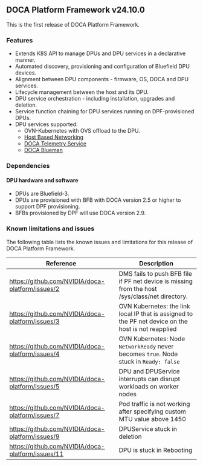 ## DOCA Platform Framework v24.10.0

This is the first release of DOCA Platform Framework.

### Features

- Extends K8S API to manage DPUs and DPU services in a declarative manner.
- Automated discovery, provisioning and configuration of Bluefield DPU devices.
- Alignment between DPU components - firmware, OS, DOCA and DPU services.
- Lifecycle management between the host and its DPU.
- DPU service orchestration - including installation, upgrades and deletion.
- Service function chaining for DPU services running on DPF-provisioned DPUs.
- DPU services supported:
    - OVN-Kubernetes with OVS offload to the DPU.
    - [Host Based Networking](https://docs.nvidia.com/doca/sdk/nvidia+doca+hbn+service+guide/index.html)
    - [DOCA Telemetry Service](https://docs.nvidia.com/doca/sdk/nvidia+doca+telemetry+service+guide/index.html)
    - [DOCA Blueman](https://docs.nvidia.com/doca/sdk/nvidia+doca+blueman+service+guide/index.html)

### Dependencies

#### DPU hardware and software

- DPUs are Bluefield-3.
- DPUs are provisioned with BFB with DOCA version 2.5 or higher to support DPF provisioning.
- BFBs provisioned by DPF will use DOCA version 2.9.

### Known limitations and issues

The following table lists the known issues and limitations for this release of DOCA Platform Framework.

| Reference                                         | Description                                                                                          |
|---------------------------------------------------|------------------------------------------------------------------------------------------------------|
| https://github.com/NVIDIA/doca-platform/issues/2  | DMS fails to push BFB file if PF net device is missing from the host /sys/class/net directory.       |
| https://github.com/NVIDIA/doca-platform/issues/3  | OVN Kubernetes: the link local IP that is assigned to the PF net device on the host is not reapplied |
| https://github.com/NVIDIA/doca-platform/issues/4  | OVN Kubernetes: Node `NetworkReady` never becomes `true`. Node stuck in `Ready: false`               | 
| https://github.com/NVIDIA/doca-platform/issues/5  | DPU and DPUService interrupts can disrupt workloads on worker nodes                                  |
| https://github.com/NVIDIA/doca-platform/issues/7  | Pod traffic is not working after specifying custom MTU value above 1450                              |
| https://github.com/NVIDIA/doca-platform/issues/9  | DPUService stuck in deletion                                                                         |
| https://github.com/NVIDIA/doca-platform/issues/11 | DPU is stuck in Rebooting                                                                            |
